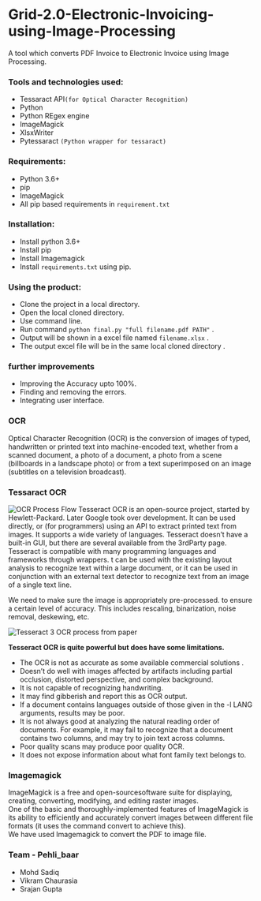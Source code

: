# Grid-2.0-Electronic-Invoicing-using-Image-Processing
A tool which converts PDF Invoice to Electronic Invoice using Image Processing.

### Tools and technologies used:
* Tessaract API`(for Optical Character Recognition)`
* Python
* Python REgex engine
* ImageMagick
* XlsxWriter
* Pytessaract `(Python wrapper for tessaract)`
### Requirements:
* Python 3.6+
* pip
* ImageMagick
* All pip based requirements in `requirement.txt`
### Installation:
* Install python 3.6+
* Install pip
* Install Imagemagick
* Install `requirements.txt` using pip.
### Using the product:
* Clone the project in a local directory.
* Open the local cloned directory.
* Use command line.
* Run command ` python final.py "full filename.pdf PATH" ` .
* Output will be shown in a excel file named `filename.xlsx` .
* The output excel file will be in the same local cloned directory .
### further improvements
* Improving the Accuracy upto 100%.
* Finding and removing the errors.
* Integrating user interface.

### OCR
Optical Character Recognition (OCR) is the conversion of images of typed, handwritten or printed text into machine-encoded text, whether from a scanned document, a photo of a document, a photo from a scene (billboards in a landscape photo) or from a text superimposed on an image (subtitles on a television broadcast).
### Tessaract OCR
![OCR Process Flow](https://miro.medium.com/max/700/1*iFK6nUOD9xCToOyVu48Phw.png)
Tesseract OCR is an open-source project, started by Hewlett-Packard. Later Google took over development. It can be used directly, or (for programmers) using an API to extract printed text from images. It supports a wide variety of languages. Tesseract doesn’t have a built-in GUI, but there are several available from the 3rdParty page. Tesseract is compatible with many programming languages and frameworks through wrappers. t can be used with the existing layout analysis to recognize text within a large document, or it can be used in conjunction with an external text detector to recognize text from an image of a single text line.

We need to make sure the image is appropriately pre-processed. to ensure a certain level of accuracy. This includes rescaling, binarization, noise removal, deskewing, etc.

![Tesseract 3 OCR process from paper](https://miro.medium.com/max/700/1*koItF8Mhlbg5W2ep662C5A.png)

<b>Tesseract OCR is quite powerful but does have some limitations.</b>
* The OCR is not as accurate as some available commercial solutions .
* Doesn’t do well with images affected by artifacts including partial occlusion, distorted perspective, and complex background.
* It is not capable of recognizing handwriting.
* It may find gibberish and report this as OCR output.
* If a document contains languages outside of those given in the -l LANG arguments, results may be poor.
* It is not always good at analyzing the natural reading order of documents. For example, it may fail to recognize that a document contains two columns, and may try to join text across columns.
* Poor quality scans may produce poor quality OCR.
* It does not expose information about what font family text belongs to.

### Imagemagick

ImageMagick is a free and open-sourcesoftware suite for displaying, creating, converting, modifying, and editing raster images.
<br/>
One of the basic and thoroughly-implemented features of ImageMagick is its ability to efficiently and accurately convert images between different file formats (it uses the command convert to achieve this).
<br/>
We have used Imagemagick to convert the PDF to image file.

### Team - Pehli_baar
* Mohd Sadiq
* Vikram Chaurasia
* Srajan Gupta
